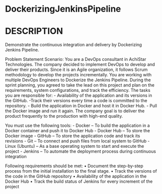 # DockerizingJenkinsPipeline

# DESCRIPTION

Demonstrate the continuous integration and delivery by Dockerizing Jenkins Pipeline.

Problem Statement Scenario: 
You are a DevOps consultant in AchiStar Technologies. The company decided to implement DevOps to develop and deliver their products. Since it is an Agile organization, it follows Scrum methodology to develop the projects incrementally. You are working with multiple DevOps Engineers to Dockerize the Jenkins Pipeline. During the sprint planning, you agreed to take the lead on this project and plan on the requirements, system configurations, and track the efficiency. The tasks you are responsible for: 
    - Availability of the application and its versions in the GitHub.
        -Track their versions every time a code is committed to the repository.
    - Build the application in Docker and host it in Docker Hub.
    - Pull the Docker image and run it again.
The company goal is to deliver the product frequently to the production with high-end quality.


You must use the following tools: 
    - Docker – To build the application in a Docker container and push it to Docker Hub
    - Docker Hub – To store the Docker image
    - GitHub – To store the application code and track its revisions
    - Git – To connect and push files from local system to GitHub
    - Linux (Ubuntu) – As a base operating system to start and execute the project
    - Jenkins – To automate the deployment process during continuous integration


Following requirements should be met:
    • Document the step-by-step process from the initial installation to the final stage.
    • Track the versions of the code in the GitHub repository
    • Availability of the application in the Docker Hub
    • Track the build status of Jenkins for every increment of the project
